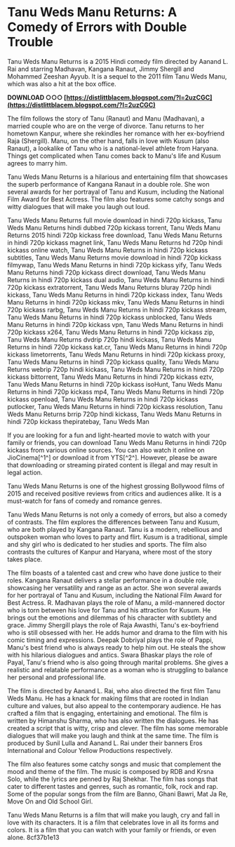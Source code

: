 # Tanu Weds Manu Returns: A Comedy of Errors with Double Trouble
 
Tanu Weds Manu Returns is a 2015 Hindi comedy film directed by Aanand L. Rai and starring Madhavan, Kangana Ranaut, Jimmy Shergill and Mohammed Zeeshan Ayyub. It is a sequel to the 2011 film Tanu Weds Manu, which was also a hit at the box office.
 
**DOWNLOAD ○○○ [https://distlittblacem.blogspot.com/?l=2uzCGC](https://distlittblacem.blogspot.com/?l=2uzCGC)**


 
The film follows the story of Tanu (Ranaut) and Manu (Madhavan), a married couple who are on the verge of divorce. Tanu returns to her hometown Kanpur, where she rekindles her romance with her ex-boyfriend Raja (Shergill). Manu, on the other hand, falls in love with Kusum (also Ranaut), a lookalike of Tanu who is a national-level athlete from Haryana. Things get complicated when Tanu comes back to Manu's life and Kusum agrees to marry him.
 
Tanu Weds Manu Returns is a hilarious and entertaining film that showcases the superb performance of Kangana Ranaut in a double role. She won several awards for her portrayal of Tanu and Kusum, including the National Film Award for Best Actress. The film also features some catchy songs and witty dialogues that will make you laugh out loud.
 
Tanu Weds Manu Returns full movie download in hindi 720p kickass,  Tanu Weds Manu Returns hindi dubbed 720p kickass torrent,  Tanu Weds Manu Returns 2015 hindi 720p kickass free download,  Tanu Weds Manu Returns in hindi 720p kickass magnet link,  Tanu Weds Manu Returns hd 720p hindi kickass online watch,  Tanu Weds Manu Returns in hindi 720p kickass subtitles,  Tanu Weds Manu Returns movie download in hindi 720p kickass filmywap,  Tanu Weds Manu Returns in hindi 720p kickass yify,  Tanu Weds Manu Returns hindi 720p kickass direct download,  Tanu Weds Manu Returns in hindi 720p kickass dual audio,  Tanu Weds Manu Returns in hindi 720p kickass extratorrent,  Tanu Weds Manu Returns bluray 720p hindi kickass,  Tanu Weds Manu Returns in hindi 720p kickass index,  Tanu Weds Manu Returns in hindi 720p kickass mkv,  Tanu Weds Manu Returns in hindi 720p kickass rarbg,  Tanu Weds Manu Returns in hindi 720p kickass stream,  Tanu Weds Manu Returns in hindi 720p kickass unblocked,  Tanu Weds Manu Returns in hindi 720p kickass vpn,  Tanu Weds Manu Returns in hindi 720p kickass x264,  Tanu Weds Manu Returns in hindi 720p kickass zip,  Tanu Weds Manu Returns dvdrip 720p hindi kickass,  Tanu Weds Manu Returns in hindi 720p kickass kat.cr,  Tanu Weds Manu Returns in hindi 720p kickass limetorrents,  Tanu Weds Manu Returns in hindi 720p kickass proxy,  Tanu Weds Manu Returns in hindi 720p kickass quality,  Tanu Weds Manu Returns webrip 720p hindi kickass,  Tanu Weds Manu Returns in hindi 720p kickass bittorrent,  Tanu Weds Manu Returns in hindi 720p kickass eztv,  Tanu Weds Manu Returns in hindi 720p kickass isoHunt,  Tanu Weds Manu Returns in hindi 720p kickass mp4,  Tanu Weds Manu Returns in hindi 720p kickass openload,  Tanu Weds Manu Returns in hindi 720p kickass putlocker,  Tanu Weds Manu Returns in hindi 720p kickass resolution,  Tanu Weds Manu Returns brrip 720p hindi kickass,  Tanu Weds Manu Returns in hindi 720p kickass thepiratebay,  Tanu Weds Man
 
If you are looking for a fun and light-hearted movie to watch with your family or friends, you can download Tanu Weds Manu Returns in hindi 720p kickass from various online sources. You can also watch it online on JioCinema[^1^] or download it from YTS[^2^]. However, please be aware that downloading or streaming pirated content is illegal and may result in legal action.
 
Tanu Weds Manu Returns is one of the highest grossing Bollywood films of 2015 and received positive reviews from critics and audiences alike. It is a must-watch for fans of comedy and romance genres.
  
Tanu Weds Manu Returns is not only a comedy of errors, but also a comedy of contrasts. The film explores the differences between Tanu and Kusum, who are both played by Kangana Ranaut. Tanu is a modern, rebellious and outspoken woman who loves to party and flirt. Kusum is a traditional, simple and shy girl who is dedicated to her studies and sports. The film also contrasts the cultures of Kanpur and Haryana, where most of the story takes place.
 
The film boasts of a talented cast and crew who have done justice to their roles. Kangana Ranaut delivers a stellar performance in a double role, showcasing her versatility and range as an actor. She won several awards for her portrayal of Tanu and Kusum, including the National Film Award for Best Actress. R. Madhavan plays the role of Manu, a mild-mannered doctor who is torn between his love for Tanu and his attraction for Kusum. He brings out the emotions and dilemmas of his character with subtlety and grace. Jimmy Shergill plays the role of Raja Awasthi, Tanu's ex-boyfriend who is still obsessed with her. He adds humor and drama to the film with his comic timing and expressions. Deepak Dobriyal plays the role of Pappi, Manu's best friend who is always ready to help him out. He steals the show with his hilarious dialogues and antics. Swara Bhaskar plays the role of Payal, Tanu's friend who is also going through marital problems. She gives a realistic and relatable performance as a woman who is struggling to balance her personal and professional life.
 
The film is directed by Aanand L. Rai, who also directed the first film Tanu Weds Manu. He has a knack for making films that are rooted in Indian culture and values, but also appeal to the contemporary audience. He has crafted a film that is engaging, entertaining and emotional. The film is written by Himanshu Sharma, who has also written the dialogues. He has created a script that is witty, crisp and clever. The film has some memorable dialogues that will make you laugh and think at the same time. The film is produced by Sunil Lulla and Aanand L. Rai under their banners Eros International and Colour Yellow Productions respectively.
 
The film also features some catchy songs and music that complement the mood and theme of the film. The music is composed by RDB and Krsna Solo, while the lyrics are penned by Raj Shekhar. The film has songs that cater to different tastes and genres, such as romantic, folk, rock and rap. Some of the popular songs from the film are Banno, Ghani Bawri, Mat Ja Re, Move On and Old School Girl.
 
Tanu Weds Manu Returns is a film that will make you laugh, cry and fall in love with its characters. It is a film that celebrates love in all its forms and colors. It is a film that you can watch with your family or friends, or even alone.
 8cf37b1e13
 
